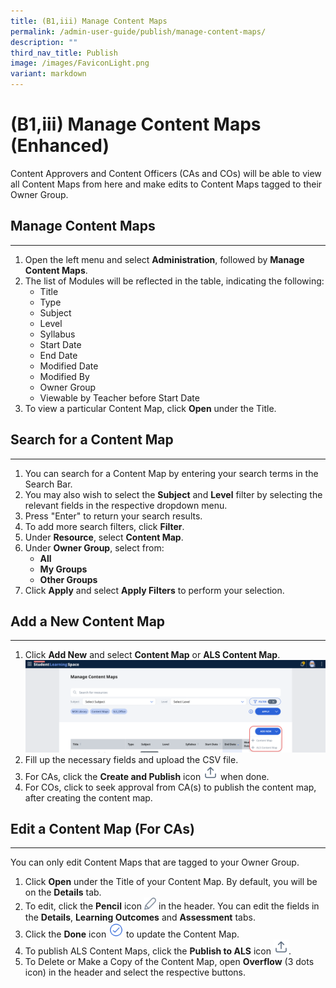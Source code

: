 ```yaml
---
title: (B1,iii) Manage Content Maps
permalink: /admin-user-guide/publish/manage-content-maps/
description: ""
third_nav_title: Publish
image: /images/FaviconLight.png
variant: markdown
---
```

<h1 id="manage-content-maps">(B1,iii) Manage Content Maps (Enhanced)</h1>
<p>Content Approvers and Content Officers (CAs and COs) will be able to view all Content Maps from here and make edits to Content Maps tagged to their Owner Group.</p>
<h2 id="manage-content-maps">Manage Content Maps</h2>
<hr>
<ol>
<li>Open the left menu and select <strong>Administration</strong>, followed by <strong>Manage Content Maps</strong>.</li>
<li>The list of Modules will be reflected in the table, indicating the following:<ul>
<li>Title</li>
<li>Type</li>
<li>Subject</li>
<li>Level</li>
<li>Syllabus</li>
<li>Start Date</li>
<li>End Date</li>
<li>Modified Date</li>
<li>Modified By</li>
<li>Owner Group</li>
<li>Viewable by Teacher before Start Date</li>
</ul>
</li>
<li>To view a particular Content Map, click <strong>Open</strong> under the Title.</li>
</ol>
<h2 id="search-for-a-content-map">Search for a Content Map</h2>
<hr>
<ol>
<li>You can search for a Content Map by entering your search terms in the Search Bar. </li>
<li>You may also wish to select the <strong>Subject</strong> and <strong>Level</strong> filter by selecting the relevant fields in the respective dropdown menu.</li>
<li>Press "Enter" <em></em>to return your search results.</li>
<li>To add more search filters, click <strong>Filter</strong>. </li>
	<li>Under <strong>Resource</strong>, select <strong>Content Map</strong>.</li>

<li>Under <strong>Owner Group</strong>, select from:<ul>
<li><strong>All</strong></li>
<li><strong>My Groups</strong></li>
<li><strong>Other Groups</strong></li>
</ul>
</li>
<li>Click <strong>Apply</strong> and select <strong>Apply Filters</strong> to perform your selection.</li>
</ol>
<h2 id="add-a-new-content-map">Add a New Content Map</h2>
<hr>
<ol>
<li>Click <strong>Add New</strong> and select <strong>Content Map</strong> or <strong>ALS Content Map</strong>.<img src="/images/5Admin/P-ContentMap.png"></li>
<li>Fill up the necessary fields and upload the CSV file.</li>
<li>For CAs, click the <strong>Create and Publish</strong> icon <img style="width:1.5rem; display: inline;" src="/images/Icons/Upload24.svg"> when done.</li>
<li>For COs, click to seek approval from CA(s) to publish the content map, after creating the content map.</li>
</ol>
<h2 id="edit-a-content-map-for-cas-">Edit a Content Map (For CAs)</h2>
<hr>
<p>You can only edit Content Maps that are tagged to your Owner Group.</p>
<ol>
<li>Click <strong>Open</strong> under the Title of your Content Map. By default, you will be on the <strong>Details</strong> tab.</li>
<li>To edit, click the <strong>Pencil</strong> icon <img style="width:1.2rem; display: inline;" src="/images/Icons/Pencil.svg"> in the header. You can edit the fields in the <strong>Details</strong>, <strong>Learning Outcomes</strong> and <strong>Assessment</strong> tabs.</li>
<li>Click the <strong>Done</strong> icon <img style="width:1.5rem; display: inline;" src="/images/Icons/Done.svg">  to update the Content Map.</li>
<li>To publish ALS Content Maps, click the <strong>Publish to ALS</strong> icon <img style="width:1.5rem; display: inline;" src="/images/Icons/Upload24.svg">.</li>
<li>To Delete or Make a Copy of the Content Map, open <strong>Overflow</strong> (3 dots icon) in the header and select the respective buttons.</li>
</ol>